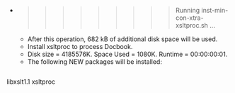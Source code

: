 * >>>>>>>>> Running inst-min-con-xtra-xsltproc.sh ...
  * After this operation, 682 kB of additional disk space will be used.
  * Install xsltproc to process Docbook.
  * Disk size = 4185576K. Space Used = 1080K. Runtime = 00:00:00:01.
  * The following NEW packages will be installed:
  ```bash
libxslt1.1 xsltproc
  ```
